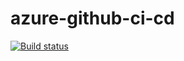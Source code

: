 # azure-github-ci-cd

[![Build status](https://ci.appveyor.com/api/projects/status/github/chsakell/azure-github-ci-cd?branch=master&svg=true)](https://ci.appveyor.com/project/chsakell/azure-github-ci-cd/branch/master)

